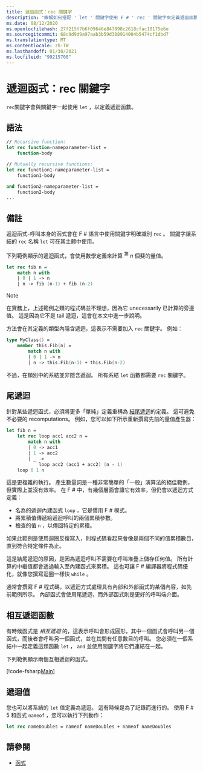 ```yaml
---
title: 遞迴函式：rec 關鍵字
description: "瞭解如何搭配 ' let ' 關鍵字使用 F # ' rec ' 關鍵字來定義遞迴函數。"
ms.date: 08/12/2020
ms.openlocfilehash: 27f215f7b6f09646e847898c2618cfac10175e6e
ms.sourcegitcommit: 68c9d9d9a97aab3b59d388914004b5474cf1dbd7
ms.translationtype: MT
ms.contentlocale: zh-TW
ms.lasthandoff: 01/30/2021
ms.locfileid: "99215708"
---
```

# <a name="recursive-functions-the-rec-keyword"></a>遞迴函式：rec 關鍵字

`rec`關鍵字會與關鍵字一起使用 `let` ，以定義遞迴函數。

## <a name="syntax"></a>語法

```fsharp
// Recursive function:
let rec function-nameparameter-list =
    function-body

// Mutually recursive functions:
let rec function1-nameparameter-list =
    function1-body

and function2-nameparameter-list =
    function2-body
...
```

## <a name="remarks"></a>備註

遞迴函式-呼叫本身的函式會在 F # 語言中使用關鍵字明確識別 `rec` 。 關鍵字讓系結的 `rec` 名稱 `let` 可在其主體中使用。

下列範例顯示的遞迴函式，會使用數學定義來計算 <sup>第</sup> *n* 個斐的量值。

```fsharp
let rec fib n =
    match n with
    | 0 | 1 -> n
    | n -> fib (n-1) + fib (n-2)
```

> [!NOTE]
> 在實務上，上述範例之類的程式碼並不理想，因為它 unecessarily 已計算的旁邊值。 這是因為它不是 tail 遞迴，這會在本文中進一步說明。

方法會在其定義的類型內隱含遞迴，這表示不需要加入 `rec` 關鍵字。 例如：

```fsharp
type MyClass() =
    member this.Fib(n) =
        match n with
        | 0 | 1 -> n
        | n -> this.Fib(n-1) + this.Fib(n-2)
```

不過，在類別中的系結並非隱含遞迴。 所有系結 `let` 函數都需要 `rec` 關鍵字。

## <a name="tail-recursion"></a>尾遞迴

針對某些遞迴函式，必須將更多「單純」定義重構為 [結尾遞迴](https://cs.stackexchange.com/questions/6230/what-is-tail-recursion)的定義。 這可避免不必要的 recomputations。 例如，您可以如下所示重新撰寫先前的量值產生器：

```fsharp
let fib n =
    let rec loop acc1 acc2 n =
        match n with
        | 0 -> acc1
        | 1 -> acc2
        | _ ->
            loop acc2 (acc1 + acc2) (n - 1)
    loop 0 1 n
```

這是更複雜的執行。 產生數量詞是一種非常簡單的「一般」演算法的絕佳範例，但實際上並沒有效率。 在 F # 中，有幾個層面會讓它有效率，但仍會以遞迴方式定義：

* 名為的遞迴內建函式 `loop` ，它是慣用 F # 模式。
* 將累積值傳遞給遞迴呼叫的兩個累積參數。
* 檢查的值 `n` ，以傳回特定的累積。

如果此範例是使用迴圈反復寫入，則程式碼看起來會像是兩個不同的值累積數目，直到符合特定條件為止。

這是結尾遞迴的原因，是因為遞迴呼叫不需要在呼叫堆疊上儲存任何值。 所有計算的中繼值都會透過輸入至內建函式來累積。 這也可讓 F # 編譯器將程式碼優化，就像您撰寫迴圈一樣快 `while` 。

通常會撰寫 F # 程式碼，以遞迴方式處理具有內部和外部函式的某個內容，如先前範例所示。 內部函式會使用尾遞迴，而外部函式則是更好的呼叫端介面。

## <a name="mutually-recursive-functions"></a>相互遞迴函數

有時候函式是 *相互遞迴* 的，這表示呼叫會形成圓形，其中一個函式會呼叫另一個函式，而後者會呼叫另一個函式，並在其間有任意數目的呼叫。 您必須在一個系結中一起定義這類函數 `let` ， `and` 並使用關鍵字將它們連結在一起。

下列範例顯示兩個互相遞迴的函式。

[!code-fsharp[Main](~/samples/snippets/fsharp/lang-ref-1/snippet4002.fs)]

## <a name="recursive-values"></a>遞迴值

您也可以將系結的 `let` 值定義為遞迴。 這有時候是為了記錄而進行的。 使用 F # 5 和函式 `nameof` ，您可以執行下列動作：

```fsharp
let rec nameDoubles = nameof nameDoubles + nameof nameDoubles
```

## <a name="see-also"></a>請參閱

- [函式](index.md)
